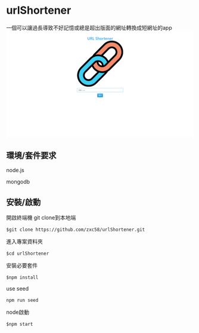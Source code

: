 # urlShortener
一個可以讓過長導致不好記憶或總是超出版面的網址轉換成短網址的app
![image](https://github.com/zxc58/urlShortener/blob/master/Pic.png)
## 環境/套件要求

node.js

mongodb

## 安裝/啟動
開啟終端機
git clone到本地端
```
$git clone https://github.com/zxc58/urlShortener.git
```
進入專案資料夾
```
$cd urlShortener
```
安裝必要套件
```
$npm install
```
use seed
```
npm run seed
```
node啟動
```
$npm start
```
